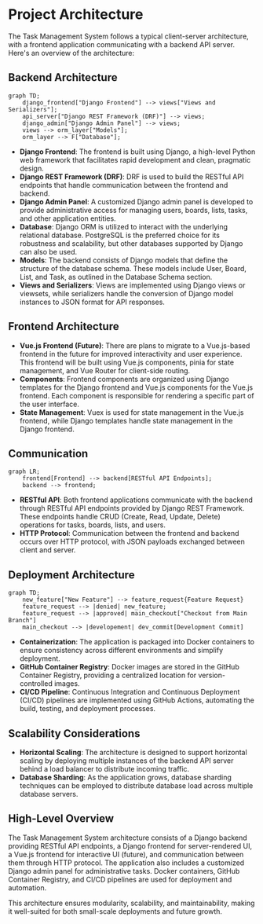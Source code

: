# Project Architecture

The Task Management System follows a typical client-server architecture, with a frontend application communicating with a backend API server. Here's an overview of the architecture:

## Backend Architecture

```mermaid
graph TD;
    django_frontend["Django Frontend"] --> views["Views and Serializers"];
    api_server["Django REST Framework (DRF)"] --> views;
    django_admin["Django Admin Panel"] --> views;
    views --> orm_layer["Models"];
    orm_layer --> F["Database"];

```

- **Django Frontend**: The frontend is built using Django, a high-level Python web framework that facilitates rapid development and clean, pragmatic design.
- **Django REST Framework (DRF)**: DRF is used to build the RESTful API endpoints that handle communication between the frontend and backend.
- **Django Admin Panel**: A customized Django admin panel is developed to provide administrative access for managing users, boards, lists, tasks, and other application entities.
- **Database**: Django ORM is utilized to interact with the underlying relational database. PostgreSQL is the preferred choice for its robustness and scalability, but other databases supported by Django can also be used.
- **Models**: The backend consists of Django models that define the structure of the database schema. These models include User, Board, List, and Task, as outlined in the Database Schema section.
- **Views and Serializers**: Views are implemented using Django views or viewsets, while serializers handle the conversion of Django model instances to JSON format for API responses.

## Frontend Architecture

- **Vue.js Frontend (Future)**: There are plans to migrate to a Vue.js-based frontend in the future for improved interactivity and user experience. This frontend will be built using Vue.js components, pinia for state management, and Vue Router for client-side routing.
- **Components**: Frontend components are organized using Django templates for the Django frontend and Vue.js components for the Vue.js frontend. Each component is responsible for rendering a specific part of the user interface.
- **State Management**: Vuex is used for state management in the Vue.js frontend, while Django templates handle state management in the Django frontend.

## Communication

```mermaid
graph LR;
    frontend[Frontend] --> backend[RESTful API Endpoints];
    backend --> frontend;
```

- **RESTful API**: Both frontend applications communicate with the backend through RESTful API endpoints provided by Django REST Framework. These endpoints handle CRUD (Create, Read, Update, Delete) operations for tasks, boards, lists, and users.
- **HTTP Protocol**: Communication between the frontend and backend occurs over HTTP protocol, with JSON payloads exchanged between client and server.

## Deployment Architecture

```mermaid
graph TD;
    new_feature["New Feature"] --> feature_request{Feature Request}
    feature_request --> |denied| new_feature;
    feature_request --> |approved| main_checkout["Checkout from Main Branch"]
    main_checkout --> |developement| dev_commit[Development Commit]
```

- **Containerization**: The application is packaged into Docker containers to ensure consistency across different environments and simplify deployment.
- **GitHub Container Registry**: Docker images are stored in the GitHub Container Registry, providing a centralized location for version-controlled images.
- **CI/CD Pipeline**: Continuous Integration and Continuous Deployment (CI/CD) pipelines are implemented using GitHub Actions, automating the build, testing, and deployment processes.

## Scalability Considerations

- **Horizontal Scaling**: The architecture is designed to support horizontal scaling by deploying multiple instances of the backend API server behind a load balancer to distribute incoming traffic.
- **Database Sharding**: As the application grows, database sharding techniques can be employed to distribute database load across multiple database servers.

## High-Level Overview

The Task Management System architecture consists of a Django backend providing RESTful API endpoints, a Django frontend for server-rendered UI, a Vue.js frontend for interactive UI (future), and communication between them through HTTP protocol. The application also includes a customized Django admin panel for administrative tasks. Docker containers, GitHub Container Registry, and CI/CD pipelines are used for deployment and automation.

This architecture ensures modularity, scalability, and maintainability, making it well-suited for both small-scale deployments and future growth.

